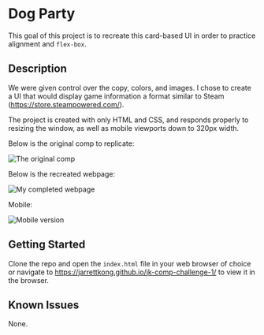 # Dog Party
This goal of this project is to recreate this card-based UI in order to practice alignment and `flex-box`.

## Description
We were given control over the copy, colors, and images. I chose to create a UI that would display game information a format similar to Steam (https://store.steampowered.com/).

The project is created with only HTML and CSS, and responds properly to resizing the window, as well as mobile viewports down to 320px width.

Below is the original comp to replicate:

![The original comp](http://frontend.turing.io/assets/images/static-comp-challenge-2.jpg)

Below is the recreated webpage:

![My completed webpage](https://i.imgur.com/AtE89u1.jpg)

Mobile:

![Mobile version](https://i.imgur.com/GSX8PBh.png)

## Getting Started

Clone the repo and open the ```index.html``` file in your web browser of choice or navigate to https://jarrettkong.github.io/jk-comp-challenge-1/ to view it in the browser.

## Known Issues

None.
